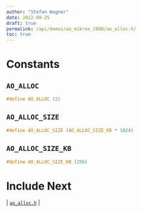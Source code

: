 ```yaml
---
author: "Stefan Wagner"
date: 2022-09-25
draft: true
permalink: /api/demos/ao_mikroe_2800/ao_alloc.h/
toc: true
---
```


# Constants

## `AO_ALLOC`

```c
#define AO_ALLOC (2)
```

## `AO_ALLOC_SIZE`

```c
#define AO_ALLOC_SIZE (AO_ALLOC_SIZE_KB * 1024)
```

## `AO_ALLOC_SIZE_KB`

```c
#define AO_ALLOC_SIZE_KB (256)
```

# Include Next

| [`ao_alloc.h`](../../src/ao_sys/ao_alloc.h.md) |

